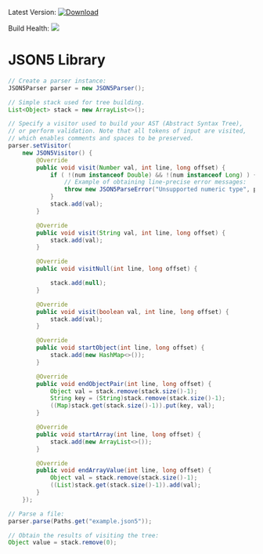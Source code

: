 Latest Version: [ ![Download](https://api.bintray.com/packages/brimworks/brimworks.java/brimworks.java/images/download.svg?version=latest) ](https://bintray.com/brimworks/brimworks.java/brimworks.java/0.0.1/link)

Build Health: [![](https://jitci.com/gh/brimworks/brimworks.java/svg)](https://jitci.com/gh/brimworks/brimworks.java)

# JSON5 Library

```java
// Create a parser instance:
JSON5Parser parser = new JSON5Parser();

// Simple stack used for tree building.
List<Object> stack = new ArrayList<>();

// Specify a visitor used to build your AST (Abstract Syntax Tree),
// or perform validation. Note that all tokens of input are visited,
// which enables comments and spaces to be preserved.
parser.setVisitor(
    new JSON5Visitor() {
        @Override
        public void visit(Number val, int line, long offset) {
            if ( !(num instanceof Double) && !(num instanceof Long) ) {
                // Example of obtaining line-precise error messages:
                throw new JSON5ParseError("Unsupported numeric type", parser.getLocation(line, offset));
            }
            stack.add(val);
        }

        @Override
        public void visit(String val, int line, long offset) {
            stack.add(val);
        }

        @Override
        public void visitNull(int line, long offset) {

            stack.add(null);
        }

        @Override
        public void visit(boolean val, int line, long offset) {
            stack.add(val);
        }

        @Override
        public void startObject(int line, long offset) {
            stack.add(new HashMap<>());
        }

        @Override
        public void endObjectPair(int line, long offset) {
            Object val = stack.remove(stack.size()-1);
            String key = (String)stack.remove(stack.size()-1);
            ((Map)stack.get(stack.size()-1)).put(key, val);
        }

        @Override
        public void startArray(int line, long offset) {
            stack.add(new ArrayList<>());
        }

        @Override
        public void endArrayValue(int line, long offset) {
            Object val = stack.remove(stack.size()-1);
            ((List)stack.get(stack.size()-1)).add(val);
        }
    });

// Parse a file:
parser.parse(Paths.get("example.json5"));

// Obtain the results of visiting the tree:
Object value = stack.remove(0);

```